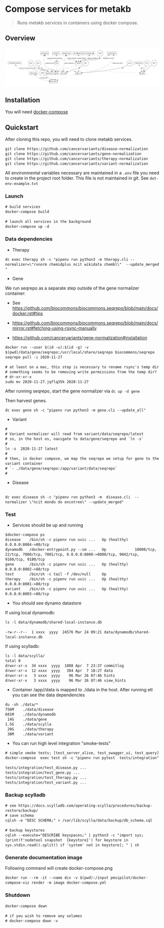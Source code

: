 # Compose services for metakb

> Runs metakb services in containers using docker compose.

## Overview

![image](docker-compose.png)


## Installation

You will need [docker-compose](https://docs.docker.com/compose/install/)


## Quickstart

After cloning this repo, you will need to clone metakb services.


```
git clone https://github.com/cancervariants/disease-normalization
git clone https://github.com/cancervariants/gene-normalization
git clone https://github.com/cancervariants/therapy-normalization
git clone https://github.com/cancervariants/variant-normalization
```

All environmental variables necessary are maintained in a `.env` file you need to create in the project root folder.  This file is not maintained in git.  See `dot-env-example.txt`

### Launch

```
# build services
docker-compose build

# launch all services in the background
docker-compose up -d
```

### Data dependencies

* Therapy
```
dc exec therapy sh -c "pipenv run python3 -m therapy.cli --normalizer=\"rxnorm chemidplus ncit wikidata chembl\"  --update_merged "
```

* Gene

We run seqrepo as a separate step outside of the gene normalizer container:

  * See https://github.com/biocommons/biocommons.seqrepo/blob/main/docs/docker.rst#tips

  * https://github.com/biocommons/biocommons.seqrepo/blob/main/docs/mirror.rst#fetching-using-rsync-manually

  * https://github.com/cancervariants/gene-normalization#installation


```
docker run --user $(id -u):$(id -g) -v $(pwd)/data/gene/seqrepo:/usr/local/share/seqrepo biocommons/seqrepo seqrepo pull -i 2020-11-27

# at least on a mac, this step is necessary to rename rsync's temp dir
# something seems to be removing write permissions from the temp dir?
# dr-xr-xr-x
sudo mv 2020-11-27.jqflq35k 2020-11-27

```

After running seqrepo, start the gene normalizer via `dc up -d gene`

Then harvest genes.

```
dc exec gene sh -c "pipenv run python3 -m gene.cli --update_all"
```


* Variant

```
#
# Variant normalizer will read from variant/data/seqrepo/latest
# so, in the host os, navigate to data/gene/seqrepo and `ln -s`
#
ln -s  2020-11-27 latest
#
# then, in docker compose, we map the seqrepo we setup for gene to the variant container
# `- ./data/gene/seqrepo:/app/variant/data/seqrepo`
#
```

* Disease

```

dc exec disease sh -c "pipenv run python3 -m  disease.cli  --normalizer \"ncit mondo do oncotree\" --update_merged"
```


### Test

* Services should be up and running
```
$docker-compose ps
disease    /bin/sh -c pipenv run uvic ...   Up (healthy)   0.0.0.0:8004->80/tcp
dynamodb   /docker-entrypoint.py --sm ...   Up             10000/tcp, 22/tcp, 7000/tcp, 7001/tcp, 0.0.0.0:8000->8000/tcp, 9042/tcp, 9160/tcp, 9180/tcp
gene       /bin/sh -c pipenv run uvic ...   Up (healthy)   0.0.0.0:8002->80/tcp
test       /bin/sh -c tail -f /dev/null     Up
therapy    /bin/sh -c pipenv run uvic ...   Up (healthy)   0.0.0.0:8001->80/tcp
variant    /bin/sh -c pipenv run uvic ...   Up (healthy)   0.0.0.0:8003->80/tcp
```


* You should see dynamo datastore

If using local dynamodb:

```
ls -l data/dynamodb/shared-local-instance.db

-rw-r--r--  1 xxxx  yyyy  24576 Mar 24 09:21 data/dynamodb/shared-local-instance.db
```

If using scylladb:

```
ls -l data/scylla/
total 0
drwxr-xr-x  34 xxxx  yyyy  1088 Apr  7 23:37 commitlog
drwxr-xr-x  12 xxxx  yyyy   384 Apr  7 18:27 data
drwxr-xr-x   3 xxxx  yyyy    96 Mar 26 07:46 hints
drwxr-xr-x   3 xxxx  yyyy    96 Mar 26 07:46 view_hints
```

* Container /app/<package>/data is mapped to ./data in the host.  After running etl you can see the data dependencies
```
du -sh ./data/*
756M	./data/disease
681M	./data/dynamodb
 14G	./data/gene
1.5G	./data/scylla
 20G	./data/therapy
 38M	./data/variant
```


* You can run high level integration "smoke-tests"

```
# simple smoke tests; [test_server_alive, test_swagger_ui, test_query] 
docker-compose  exec test sh -c "pipenv run pytest  tests/integration"

tests/integration/test_disease.py ...
tests/integration/test_gene.py ...
tests/integration/test_therapy.py ...
tests/integration/test_variant.py ...

```

### Backup scylladb

```
# see https://docs.scylladb.com/operating-scylla/procedures/backup-restore/backup/
# save schema
cqlsh -e "DESC SCHEMA;" > /var/lib/scylla/data/backup/db_schema.cql

# backup keystores
cqlsh --execute="DESCRIBE keyspaces;" | python3 -c "import sys;[print(f'nodetool snapshot  {keystore}') for keystore in sys.stdin.read().split() if 'system' not in keystore]; " | sh
```

### Generate documentation image

Following command will create docker-compose.png

```
docker run --rm -it --name dcv -v $(pwd):/input pmsipilot/docker-compose-viz render -m image docker-compose.yml
```


### Shutdown

```
docker-compose down

# if you wish to remove any volumes
# docker-compose down -v

```
